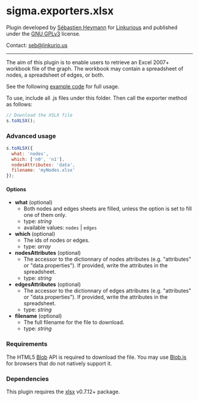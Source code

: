 sigma.exporters.xlsx
=====================

Plugin developed by [Sébastien Heymann](https://github.com/sheymann) for [Linkurious](https://github.com/Linkurious) and published under the [GNU GPLv3](LICENSE) license.

Contact: seb@linkurio.us

---

The aim of this plugin is to enable users to retrieve an Excel 2007+ workbook file of the graph. The workbook may contain a spreadsheet of nodes, a spreadsheet of edges, or both.

See the following [example code](../../examples/plugin-exporters-xlsx.html) for full usage.

To use, include all .js files under this folder. Then call the exporter method as follows:

````javascript
// Download the XSLX file
s.toXLSX();
````

### Advanced usage

````javascript
s.toXLSX({
  what: 'nodes',
  which: ['n0', 'n1'],
  nodesAttributes: 'data',
  filename: 'myNodes.xlsx'
});
````

#### Options

 * **what** (optional)
   * Both nodes and edges sheets are filled, unless the option is set to fill one of them only.
   * type: *string*
   * available values: `nodes` | `edges`
 * **which** (optional)
   * The ids of nodes or edges.
   * type: *array*
 * **nodesAttributes** (optional)
   * The accessor to the dictionnary of nodes attributes (e.g. "attributes" or "data.properties"). If provided, write the attributes in the spreadsheet.
   * type: *string*
 * **edgesAttributes** (optional)
   * The accessor to the dictionnary of edges attributes (e.g. "attributes" or "data.properties"). If provided, write the attributes in the spreadsheet.
   * type: *string*
 * **filename** (optional)
   * The full filename for the file to download.
   * type: *string*

### Requirements

The HTML5 [Blob](https://developer.mozilla.org/en-US/docs/Web/API/Blob) API is required to download the file. You may use [Blob.js](https://github.com/eligrey/Blob.js/) for browsers that do not natively support it.

### Dependencies

This plugin requires the [xlsx](https://www.npmjs.com/package/xlsx) v0.7.12+ package.
